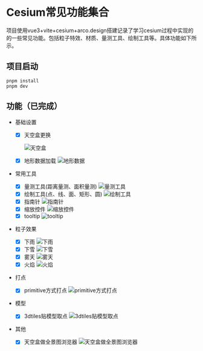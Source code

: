 # Cesium常见功能集合

项目使用vue3+vite+cesium+arco.design搭建记录了学习cesium过程中实现的的一些常见功能。包括粒子特效、材质、量测工具、绘制工具等。具体功能如下所示。

## 项目启动

```
pnpm install
pnpm dev
```

## 功能（已完成）

- 基础设置

  - [X] 天空盒更换

    ![天空盒](./picture/天空盒.png)
  - [X] 地形数据加载
    ![地形数据](./picture/地形数据.png)
- 常用工具

  - [X] 量测工具(距离量测、面积量测)
    ![量测工具](./picture/量测工具.png)
  - [X] 绘制工具(点、线、面、矩形、圆)
    ![绘制工具](./picture/绘制工具.png)
  - [X] 指南针
    ![指南针](./picture/指南针.png)
  - [X] 缩放控件
    ![缩放控件](./picture/缩放控件.png)
  - [X] tooltip
    ![tooltip](./picture/tooltip.png)
- 粒子效果

  - [X] 下雨
    ![下雨](./picture/下雨.png)
  - [X] 下雪
    ![下雪](./picture/下雪.png)
  - [X] 雾天
    ![雾天](./picture/雾天.png)
  - [X] 火焰
    ![火焰](./picture/火焰.png)
- 打点

  - [X] primitive方式打点
    ![primitive方式打点](./picture/primitive方式打点.png)
- 模型

  - [X] 3dtiles贴模型取点
    ![3dtiles贴模型取点](./picture/3dtiles贴模型取点.png)

- 其他

  - [X] 天空盒做全景图浏览器
    ![天空盒做全景图浏览器](./picture/天空盒做全景图浏览器.png)